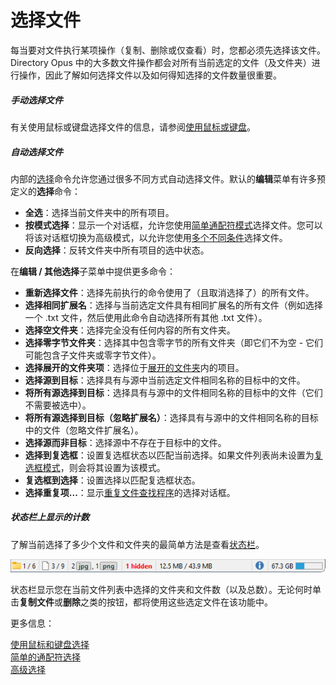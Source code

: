 # 选择文件

每当要对文件执行某项操作（复制、删除或仅查看）时，您都必须先选择该文件。Directory Opus 中的大多数文件操作都会对所有当前选定的文件（及文件夹）进行操作，因此了解如何选择文件以及如何得知选择的文件数量很重要。

##### 手动选择文件

有关使用鼠标或键盘选择文件的信息，请参阅[使用鼠标或键盘](/Manual/basic_concepts/selecting_files/selecting_with_the_mouse_and_keyboard/README.zh.md)。

##### 自动选择文件

内部的[选择](/Manual/reference/command_reference/internal_commands/select.zh.md)命令允许您通过很多不同方式自动选择文件。默认的**编辑**菜单有许多预定义的**选择**命令：

- **全选**：选择当前文件夹中的所有项目。
- **按模式选择**：显示一个对话框，允许您使用[简单通配符模式](/Manual/basic_concepts/selecting_files/simple_wildcard_selection.zh.md)选择文件。您可以将该对话框切换为高级模式，以允许您使用[多个不同条件](/Manual/basic_concepts/selecting_files/advanced_selection.zh.md)选择文件。
- **反向选择**：反转文件夹中所有项目的选中状态。

在**编辑 / 其他选择**子菜单中提供更多命令：

- **重新选择文件**：选择先前执行的命令使用了（且取消选择了）的所有文件。
- **选择相同扩展名**：选择与当前选定文件具有相同扩展名的所有文件（例如选择一个 .txt 文件，然后使用此命令自动选择所有其他 .txt 文件）。
- **选择空文件夹**：选择完全没有任何内容的所有文件夹。
- **选择零字节文件夹**：选择其中包含零字节的所有文件夹（即它们不为空 - 它们可能包含子文件夹或零字节文件）。
- **选择展开的文件夹项**：选择位于[展开的文件夹](/Manual/basic_concepts/expandable_folders.zh.md)内的项目。
- **选择源到目标**：选择具有与源中当前选定文件相同名称的目标中的文件。
- **将所有源选择到目标**：选择具有与源中的文件相同名称的目标中的文件（它们不需要被选中）。
- **将所有源选择到目标（忽略扩展名）**：选择具有与源中的文件相同名称的目标中的文件（忽略文件扩展名）。
- **选择源而非目标**：选择源中不存在于目标中的文件。
- **选择到复选框**：设置复选框状态以匹配当前选择。如果文件列表尚未设置为[复选框模式](/Manual/basic_concepts/selecting_files/selecting_with_the_mouse_and_keyboard/checkbox_mode.zh.md)，则会将其设置为该模式。
- **复选框到选择**：设置选择以匹配复选框状态。
- **选择重复项...**：显示[重复文件查找程序](/Manual/additional_functionality/duplicate_file_finder.zh.md)的选择对话框。

##### 状态栏上显示的计数

了解当前选择了多少个文件和文件夹的最简单方法是查看[状态栏](the_lister/status_bar.zh.md)。

![](/Manual/images/media/13/status_bar_1.png)

状态栏显示您在当前文件列表中选择的文件夹和文件数（以及总数）。无论何时单击**复制文件**或**删除**之类的按钮，都将使用这些选定文件在该功能中。

更多信息：

[使用鼠标和键盘选择](/Manual/basic_concepts/selecting_files/selecting_with_the_mouse_and_keyboard/README.zh.md)  
[简单的通配符选择](/Manual/basic_concepts/selecting_files/simple_wildcard_selection.zh.md)  
[高级选择](/Manual/basic_concepts/selecting_files/advanced_selection.zh.md)